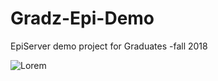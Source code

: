 # Gradz-Epi-Demo
EpiServer demo project for Graduates -fall 2018

![Lorem](https://bubbibyte.com/assets/images/coming-soon.png)
